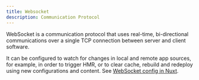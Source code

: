 ```yaml
---
title: Websocket
description: Communication Protocol
---
```


WebSocket is a communication protocol that uses real-time, bi-directional communications over a single TCP connection between server and client software.

It can be configured to watch for changes in local and remote app sources, for example, in order to trigger HMR, or to  clear cache, rebuild and redeploy using new configurations and content.  See [WebSocket config in Nuxt](~/frameworks/nuxt/modules/content/watch).

